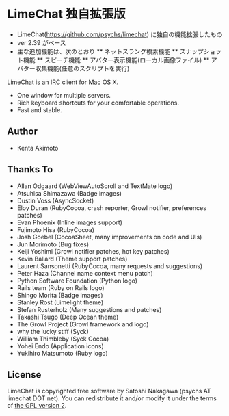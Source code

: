 # LimeChat 独自拡張版

* LimeChat(https://github.com/psychs/limechat) に独自の機能拡張したもの
* ver 2.39 がベース
* 主な追加機能は、次のとおり
** ネットスラング検索機能
** スナップショット機能
** スピーチ機能
** アバター表示機能(ローカル画像ファイル)
** アバター収集機能(任意のスクリプトを実行)

LimeChat is an IRC client for Mac OS X.

* One window for multiple servers.
* Rich keyboard shortcuts for your comfortable operations.
* Fast and stable.

## Author

* Kenta Akimoto

## Thanks To

* Allan Odgaard  (WebViewAutoScroll and TextMate logo)
* Atsuhisa Shimazawa  (Badge images)
* Dustin Voss  (AsyncSocket)
* Eloy Duran  (RubyCocoa, crash reporter, Growl notifier, preferences patches)
* Evan Phoenix  (Inline images support)
* Fujimoto Hisa  (RubyCocoa)
* Josh Goebel  (CocoaSheet, many improvements on code and UIs)
* Jun Morimoto  (Bug fixes)
* Keiji Yoshimi  (Growl notifier patches, hot key patches)
* Kevin Ballard  (Theme support patches)
* Laurent Sansonetti  (RubyCocoa, many requests and suggestions)
* Peter Haza  (Channel name context menu patch)
* Python Software Foundation  (Python logo)
* Rails team  (Ruby on Rails logo)
* Shingo Morita  (Badge images)
* Stanley Rost  (Limelight theme)
* Stefan Rusterholz  (Many suggestions and patches)
* Takashi Tsugo  (Deep Ocean theme)
* The Growl Project  (Growl framework and logo)
* why the lucky stiff  (Syck)
* William Thimbleby  (Syck Cocoa)
* Yohei Endo  (Application icons)
* Yukihiro Matsumoto  (Ruby logo)

## License

LimeChat is copyrighted free software by Satoshi Nakagawa (psychs AT limechat DOT net).
You can redistribute it and/or modify it under the terms of [the GPL version 2](https://github.com/psychs/limechat/blob/master/GPL.txt).
